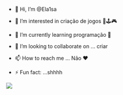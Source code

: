 - 👋 Hi, I’m @Ela1sa
- 👀 I’m interested in criação de jogos 👾🕹️🎮
- 🌱 I’m currently learning programação 🧩
- 💞️ I’m looking to collaborate on ... criar 
- 📫 How to reach me ...  Não ❤️

- ⚡ Fun fact: ...shhhh

![](https://media.tenor.com/BBp2XL-y8dIAAAAM/kuromi.gif)
<!---
Ela1sa/Ela1sa is a ✨ special ✨ repository because its `README.md` (this file) appears on your GitHub profile.
You can click the Preview link to take a look at your changes.
--->
